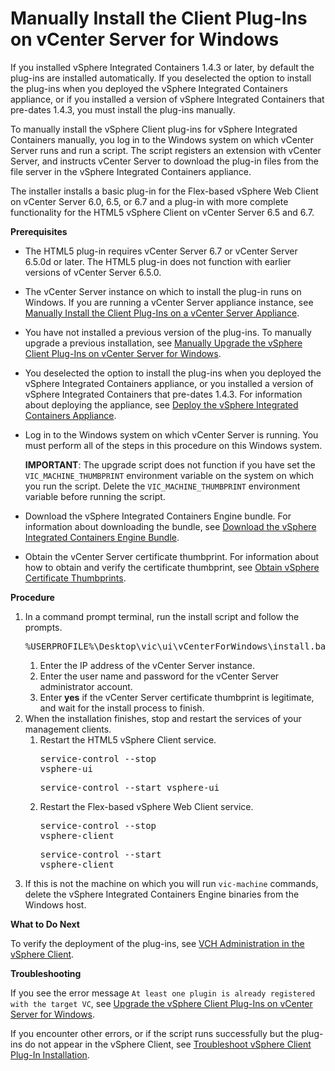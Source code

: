 # Manually Install the Client Plug-Ins on vCenter Server for Windows #

If you installed vSphere Integrated Containers 1.4.3 or later, by default the plug-ins are installed automatically. If you deselected the option to install the plug-ins when you deployed the vSphere Integrated Containers appliance, or if you installed a version of vSphere Integrated Containers that pre-dates 1.4.3, you must install the plug-ins manually.

To manually install the vSphere Client plug-ins for vSphere Integrated Containers manually, you log in to the Windows system on which vCenter Server runs and run a script. The script registers an extension with vCenter Server, and instructs vCenter Server to download the plug-in files from the file server in the vSphere Integrated Containers appliance.

The installer installs a basic plug-in for the Flex-based vSphere Web Client on vCenter Server 6.0, 6.5, or 6.7 and a plug-in with more complete functionality for the HTML5 vSphere Client on vCenter Server 6.5 and 6.7.

**Prerequisites**

- The HTML5 plug-in requires vCenter Server 6.7 or vCenter Server 6.5.0d or later. The HTML5 plug-in does not function with earlier versions of vCenter Server 6.5.0.
- The vCenter Server instance on which to install the plug-in runs on Windows. If you are running a vCenter Server appliance instance, see [Manually Install the Client Plug-Ins on a vCenter Server Appliance](plugins_vcsa.md).
- You have not installed a previous version of the plug-ins. To manually upgrade a previous installation, see [Manually Upgrade the vSphere Client Plug-Ins on vCenter Server for Windows](upgrade_h5_plugin_windows.md).
- You deselected the option to install the plug-ins when you deployed the vSphere Integrated Containers appliance, or you installed a version of vSphere Integrated Containers that pre-dates 1.4.3. For information about deploying the appliance, see [Deploy the vSphere Integrated Containers Appliance](deploy_vic_appliance.md).
- Log in to the Windows system on which vCenter Server is running. You must perform all of the steps in this procedure on this Windows system.

    **IMPORTANT**: The upgrade script does not function if you have set the `VIC_MACHINE_THUMBPRINT` environment variable on the system on which you run the script. Delete the `VIC_MACHINE_THUMBPRINT` environment variable before running the script.
- Download the vSphere Integrated Containers Engine bundle. For information about downloading the bundle, see [Download the vSphere Integrated Containers Engine Bundle](vic_engine_bundle.md).
- Obtain the vCenter Server certificate thumbprint. For information about how to obtain and verify the certificate thumbprint, see [Obtain vSphere Certificate Thumbprints](obtain_thumbprint.md).

**Procedure**

1. In a command prompt terminal, run the install script and follow the prompts.<pre>%USERPROFILE%\Desktop\vic\ui\vCenterForWindows\install.bat</pre>
	1. Enter the IP address of the vCenter Server instance.
	2. Enter the user name and password for the vCenter Server administrator account.
	3. Enter **yes** if the vCenter Server certificate thumbprint is legitimate, and wait for the install process to finish. 
2. When the installation finishes, stop and restart the services of your management clients.
	1. Restart the HTML5 vSphere Client service.<pre>service-control --stop vsphere-ui</pre><pre>service-control --start vsphere-ui</pre>
	2. Restart the Flex-based vSphere Web Client service.<pre>service-control --stop vsphere-client</pre><pre>service-control --start vsphere-client</pre>
3. If this is not the machine on which you will run `vic-machine` commands, delete the vSphere Integrated Containers Engine binaries from the Windows host.

**What to Do Next**

To verify the deployment of the plug-ins, see [VCH Administration in the vSphere Client](vch_admin_client.md).

**Troubleshooting**

If you see the error message `At least one plugin is already registered with the target VC`, see [Upgrade the vSphere Client Plug-Ins on vCenter Server for Windows](upgrade_h5_plugin_windows.md).

If you encounter other errors, or if the script runs successfully but the plug-ins do not appear in the vSphere Client, see [Troubleshoot vSphere Client Plug-In Installation](ts_install_plugins.md).